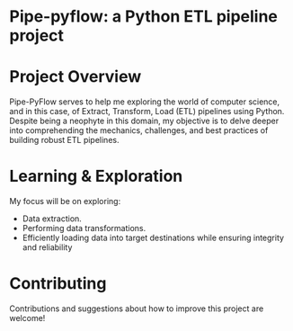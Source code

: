 
<h1>Pipe-pyflow: a Python ETL pipeline project</h1>

<h1>Project Overview</h1>
Pipe-PyFlow serves to help me exploring the world of computer science, and in this case, of Extract, Transform, Load (ETL) pipelines using Python.
Despite being a neophyte in this domain, my objective is to delve deeper into comprehending the mechanics, challenges, and best practices of building robust ETL pipelines.

<h1>Learning & Exploration</h1>
My focus will be on exploring:
<ul>
 <li>Data extraction.</li> 
  <li>Performing  data transformations.</li> 
  <li>Efficiently loading data into target destinations while ensuring integrity and reliability</li> 
</ul>

<h1>Contributing</h1>
Contributions and suggestions about how to improve this project are welcome!
